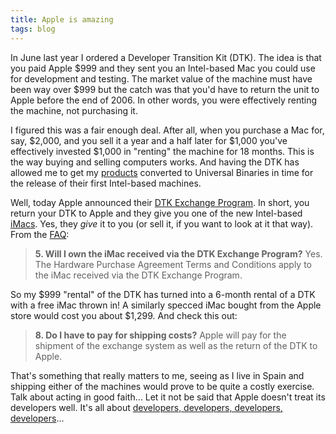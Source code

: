 ```yaml
---
title: Apple is amazing
tags: blog
---
```


In June last year I ordered a Developer Transition Kit (DTK). The idea is that you paid Apple $999 and they sent you an Intel-based Mac you could use for development and testing. The market value of the machine must have been way over $999 but the catch was that you'd have to return the unit to Apple before the end of 2006. In other words, you were effectively renting the machine, not purchasing it.

I figured this was a fair enough deal. After all, when you purchase a Mac for, say, $2,000, and you sell it a year and a half later for $1,000 you've effectively invested \$1,000 in "renting" the machine for 18 months. This is the way buying and selling computers works. And having the DTK has allowed me to get my [products](http://typechecked.net/) converted to Universal Binaries in time for the release of their first Intel-based machines.

Well, today Apple announced their [DTK Exchange Program](http://developer.apple.com/dtkexchange/index.html). In short, you return your DTK to Apple and they give you one of the new Intel-based [iMacs](http://www.apple.com/imac/). Yes, they _give_ it to you (or sell it, if you want to look at it that way). From the [FAQ](http://developer.apple.com/dtkexchange/faq.html):

> **5. Will I own the iMac received via the DTK Exchange Program?** Yes. The Hardware Purchase Agreement Terms and Conditions apply to the iMac received via the DTK Exchange Program.

So my $999 "rental" of the DTK has turned into a 6-month rental of a DTK with a free iMac thrown in! A similarly specced iMac bought from the Apple store would cost you about $1,299. And check this out:

> **8. Do I have to pay for shipping costs?** Apple will pay for the shipment of the exchange system as well as the return of the DTK to Apple.

That's something that really matters to me, seeing as I live in Spain and shipping either of the machines would prove to be quite a costly exercise. Talk about acting in good faith... Let it not be said that Apple doesn't treat its developers well. It's all about [developers, developers, developers, developers](http://www.ntk.net/ballmer/mirrors.html)...
